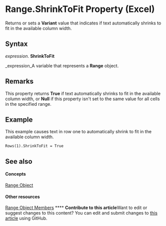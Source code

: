 
# Range.ShrinkToFit Property (Excel)

Returns or sets a  **Variant** value that indicates if text automatically shrinks to fit in the available column width.


## Syntax

 _expression_. **ShrinkToFit**

 _expression_A variable that represents a  **Range** object.


## Remarks

This property returns  **True** if text automatically shrinks to fit in the available column width, or **Null** if this property isn't set to the same value for all cells in the specified range.


## Example

This example causes text in row one to automatically shrink to fit in the available column width.


```
Rows(1).ShrinkToFit = True
```


## See also


#### Concepts


 [Range Object](b8207778-0dcc-4570-1234-f130532cc8cd.md)
#### Other resources


 [Range Object Members](4336bf81-1e63-7e44-1792-baf366a027a7.md)
****   **Contribute to this article**Want to edit or suggest changes to this content? You can edit and submit changes to  [this article](https://github.com/jhershey00/VBA_Excel_Test/OpenXMLCon/articles/fc9aed64-1000-3419-ceb7-a95c15f8a2d0.md) using GitHub.

